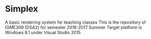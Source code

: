 # Simplex
A basic rendering system for teaching classes
This is the repository of IGME309 (DSA2) for semester 2016-2017 Summer
Target platform is Windows 8.1 under Visual Studio 2015
